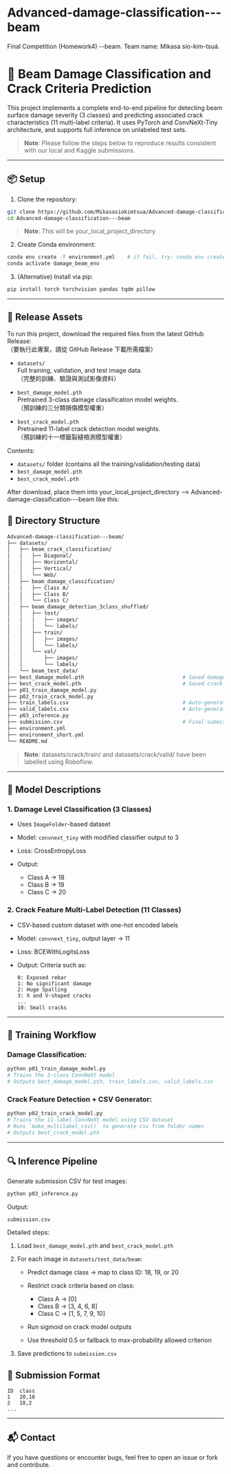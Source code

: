 # Advanced-damage-classification---beam
Final Competition (Homework4) --beam.      Team name: Mikasa sio-kim-tsuá.

# 🦾 Beam Damage Classification and Crack Criteria Prediction

This project implements a complete end-to-end pipeline for detecting beam surface damage severity (3 classes) and predicting associated crack characteristics (11 multi-label criteria). It uses PyTorch and ConvNeXt-Tiny architecture, and supports full inference on unlabeled test sets.

> **Note**: Please follow the steps below to reproduce results consistent with our local and Kaggle submissions.

---

## 📦 Setup

1. Clone the repository:

```bash
git clone https://github.com/Mikasasiokimtsua/Advanced-damage-classification---beam.git
cd Advanced-damage-classification---beam
```

> **Note**: This will be your\_local\_project\_directory

2. Create Conda environment:

```bash
conda env create -f environment.yml    # if fail, try: conda env create -f environment_short.yml or environment_detail.yml instead.
conda activate damage_beam_env
```

3. (Alternative) Install via pip:

```bash
pip install torch torchvision pandas tqdm pillow
```

---

## 🔗 Release Assets

To run this project, download the required files from the latest GitHub Release:  
（要執行此專案，請從 GitHub Release 下載所需檔案）

- `datasets/`  
  Full training, validation, and test image data.  
  （完整的訓練、驗證與測試影像資料）

- `best_damage_model.pth`  
  Pretrained 3-class damage classification model weights.  
  （預訓練的三分類損傷模型權重）

- `best_crack_model.pth`  
  Pretrained 11-label crack detection model weights.  
  （預訓練的十一標籤裂縫檢測模型權重）

Contents:

* `datasets/` folder (contains all the training/validation/testing data)
* `best_damage_model.pth`
* `best_crack_model.pth`

After download, place them into your\_local\_project\_directory --> Advanced-damage-classification---beam like this:

## 📁 Directory Structure

```bash
Advanced-damage-classification---beam/
├── datasets/
│   ├── beam_crack_classification/
│   │   ├── Diagonal/
│   │   ├── Horizontal/
│   │   ├── Vertical/
│   │   └── Web/
│   ├── beam_damage_classification/
│   │   ├── Class A/
│   │   ├── Class B/
│   │   └── Class C/
│   ├── beam_damage_detection_3class_shuffled/
│   │   ├── test/
│   │   │   ├── images/
│   │   │   └── labels/
│   │   ├── train/
│   │   │   ├── images/
│   │   │   └── labels/
│   │   └── val/
│   │       ├── images/
│   │       └── labels/
│   └── beam_test_data/
├── best_damage_model.pth                                # Saved damage classification model
├── best_crack_model.pth                                 # Saved crack multi-label model
├── p01_train_damage_model.py
├── p02_train_crack_model.py
├── train_labels.csv                                     # Auto-generated from crack/train
├── valid_labels.csv                                     # Auto-generated from crack/valid
├── p03_inference.py
├── submission.csv                                       # Final submission (ID, class, criteria)
├── environment.yml
├── environment_short.yml
└── README.md
```

> **Note**: datasets/crack/train/ and datasets/crack/valid/ have been labelled using Roboflow.

---

## 🧠 Model Descriptions

### 1. Damage Level Classification (3 Classes)

* Uses `ImageFolder`-based dataset
* Model: `convnext_tiny` with modified classifier output to 3
* Loss: CrossEntropyLoss
* Output:

  * Class A → 18
  * Class B → 19
  * Class C → 20

### 2. Crack Feature Multi-Label Detection (11 Classes)

* CSV-based custom dataset with one-hot encoded labels
* Model: `convnext_tiny`, output layer → 11
* Loss: BCEWithLogitsLoss
* Output: Criteria such as:

  ```
  0: Exposed rebar
  1: No significant damage
  2: Huge Spalling
  3: X and V-shaped cracks
  ...
  10: Small cracks
  ```

---

## 🚀 Training Workflow

### Damage Classification:

```bash
python p01_train_damage_model.py
# Trains the 3-class ConvNeXt model
# Outputs best_damage_model.pth, train_labels.csv, valid_labels.csv
```

### Crack Feature Detection + CSV Generator:

```bash
python p02_train_crack_model.py
# Trains the 11-label ConvNeXt model using CSV dataset
# Runs `make_multilabel_csv()` to generate csv from folder names
# Outputs best_crack_model.pth
```

---

## 🔍 Inference Pipeline

Generate submission CSV for test images:

```bash
python p03_inference.py
```

Output:

```
submission.csv
```

Detailed steps:

1. Load `best_damage_model.pth` and `best_crack_model.pth`
2. For each image in `datasets/test_data/beam`:

   * Predict damage class → map to class ID: 18, 19, or 20
   * Restrict crack criteria based on class:

     * Class A → \[0]
     * Class B → \[3, 4, 6, 8]
     * Class C → \[1, 5, 7, 9, 10]
   * Run sigmoid on crack model outputs
   * Use threshold 0.5 or fallback to max-probability allowed criterion
3. Save predictions to `submission.csv`

## 📑 Submission Format

```
ID	class
1	20,10
2	18,2
...
```

---

## 📬 Contact

If you have questions or encounter bugs, feel free to open an issue or fork and contribute.

